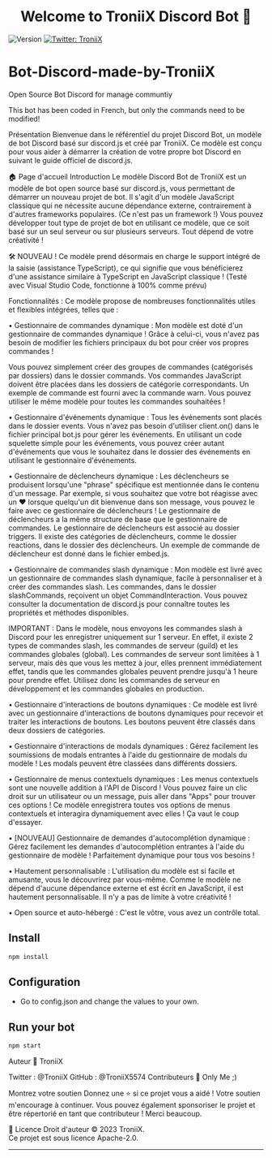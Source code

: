 <h1 align="center">Welcome to TroniiX Discord Bot 👋</h1>
<p>
  <img alt="Version" src="https://img.shields.io/badge/version-v3.3-blue.svg?cacheSeconds=2592000" />
  <a href="[https://github.com/NamVr/DiscordBot-Template#readme](https://github.com/TroniiX5574/Bot-Discord-made-by-TroniiX)" target="_blank">
    <img alt="Twitter: TroniiX" src="https://img.shields.io/twitter/follow/tomdieb5.svg?style=social" />
  </a>
</p>

# Bot-Discord-made-by-TroniiX
Open Source Bot Discord for manage communtiy

This bot has been coded in French, but only the commands need to be modified!

Présentation
Bienvenue dans le référentiel du projet Discord Bot, un modèle de bot Discord basé sur discord.js et créé par TroniiX. Ce modèle est conçu pour vous aider à démarrer la création de votre propre bot Discord en suivant le guide officiel de discord.js.

🏠 Page d'accueil
Introduction
Le modèle Discord Bot de TroniiX est un modèle de bot open source basé sur discord.js, vous permettant de démarrer un nouveau projet de bot. Il s'agit d'un modèle JavaScript classique qui ne nécessite aucune dépendance externe, contrairement à d'autres frameworks populaires. (Ce n'est pas un framework !)
Vous pouvez développer tout type de projet de bot en utilisant ce modèle, que ce soit basé sur un seul serveur ou sur plusieurs serveurs. Tout dépend de votre créativité !

🛠️ NOUVEAU ! Ce modèle prend désormais en charge le support intégré de la saisie (assistance TypeScript), ce qui signifie que vous bénéficierez d'une assistance similaire à TypeScript en JavaScript classique ! (Testé avec Visual Studio Code, fonctionne à 100% comme prévu)

Fonctionnalités :
Ce modèle propose de nombreuses fonctionnalités utiles et flexibles intégrées, telles que :

• Gestionnaire de commandes dynamique :
Mon modèle est doté d'un gestionnaire de commandes dynamique ! Grâce à celui-ci, vous n'avez pas besoin de modifier les fichiers principaux du bot pour créer vos propres commandes !

Vous pouvez simplement créer des groupes de commandes (catégorisés par dossiers) dans le dossier commands.
Vos commandes JavaScript doivent être placées dans les dossiers de catégorie correspondants. Un exemple de commande est fourni avec la commande warn. Vous pouvez utiliser le même modèle pour toutes les commandes souhaitées !

• Gestionnaire d'événements dynamique :
Tous les événements sont placés dans le dossier events. Vous n'avez pas besoin d'utiliser client.on() dans le fichier principal bot.js pour gérer les événements.
En utilisant un code squelette simple pour les événements, vous pouvez créer autant d'événements que vous le souhaitez dans le dossier des événements en utilisant le gestionnaire d'événements.

• Gestionnaire de déclencheurs dynamique :
Les déclencheurs se produisent lorsqu'une "phrase" spécifique est mentionnée dans le contenu d'un message. Par exemple, si vous souhaitez que votre bot réagisse avec un :heart: lorsque quelqu'un dit bienvenue dans son message, vous pouvez le faire avec ce gestionnaire de déclencheurs !
Le gestionnaire de déclencheurs a la même structure de base que le gestionnaire de commandes. Le gestionnaire de déclencheurs est associé au dossier triggers. Il existe des catégories de déclencheurs, comme le dossier reactions, dans le dossier des déclencheurs.
Un exemple de commande de déclencheur est donné dans le fichier embed.js.

• Gestionnaire de commandes slash dynamique :
Mon modèle est livré avec un gestionnaire de commandes slash dynamique, facile à personnaliser et à créer des commandes slash.
Les commandes, dans le dossier slashCommands, reçoivent un objet CommandInteraction. Vous pouvez consulter la documentation de discord.js pour connaître toutes les propriétés et méthodes disponibles.

IMPORTANT : Dans le modèle, nous envoyons les commandes slash à Discord pour les enregistrer uniquement sur 1 serveur. En effet, il existe 2 types de commandes slash, les commandes de serveur (guild) et les commandes globales (global). Les commandes de serveur sont limitées à 1 serveur, mais dès que vous les mettez à jour, elles prennent immédiatement effet, tandis que les commandes globales peuvent prendre jusqu'à 1 heure pour prendre effet. Utilisez donc les commandes de serveur en développement et les commandes globales en production.

• Gestionnaire d'interactions de boutons dynamiques :
Ce modèle est livré avec un gestionnaire d'interactions de boutons dynamiques pour recevoir et traiter les interactions de boutons.
Les boutons peuvent être classés dans deux dossiers de catégories.

• Gestionnaire d'interactions de modals dynamiques :
Gérez facilement les soumissions de modals entrantes à l'aide du gestionnaire de modals du modèle !
Les modals peuvent être classées dans différents dossiers.

• Gestionnaire de menus contextuels dynamiques :
Les menus contextuels sont une nouvelle addition à l'API de Discord ! Vous pouvez faire un clic droit sur un utilisateur ou un message, puis aller dans "Apps" pour trouver ces options !
Ce modèle enregistrera toutes vos options de menus contextuels et interagira dynamiquement avec elles ! Ça vaut le coup d'essayer.

• [NOUVEAU] Gestionnaire de demandes d'autocomplétion dynamique :
Gérez facilement les demandes d'autocomplétion entrantes à l'aide du gestionnaire de modèle !
Parfaitement dynamique pour tous vos besoins !

• Hautement personnalisable :
L'utilisation du modèle est si facile et amusante, vous le découvrirez par vous-même. Comme le modèle ne dépend d'aucune dépendance externe et est écrit en JavaScript, il est hautement personnalisable. Il n'y a pas de limite à votre créativité !

• Open source et auto-hébergé :
C'est le vôtre, vous avez un contrôle total.

## Install

```sh
npm install
```

## Configuration

- Go to config.json and change the values to your own.

## Run your bot

```sh
npm start
```

Auteur
👤 TroniiX

Twitter : @TroniiX
GitHub : @TroniiX5574
Contributeurs
👤 Only Me ;)

Montrez votre soutien
Donnez une ⭐️ si ce projet vous a aidé ! Votre soutien m'encourage à continuer.
Vous pouvez également sponsoriser le projet et être répertorié en tant que contributeur ! Merci beaucoup.

📝 Licence
Droit d'auteur © 2023 TroniiX.<br />
Ce projet est sous licence Apache-2.0.


---
